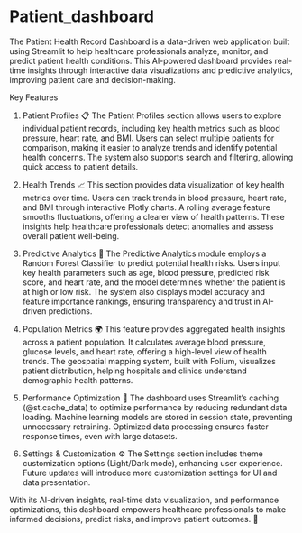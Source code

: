 # Patient_dashboard
The Patient Health Record Dashboard is a data-driven web application built using Streamlit to help healthcare professionals analyze, monitor, and predict patient health conditions. This AI-powered dashboard provides real-time insights through interactive data visualizations and predictive analytics, improving patient care and decision-making.

Key Features
1. Patient Profiles 📋
The Patient Profiles section allows users to explore individual patient records, including key health metrics such as blood pressure, heart rate, and BMI. Users can select multiple patients for comparison, making it easier to analyze trends and identify potential health concerns. The system also supports search and filtering, allowing quick access to patient details.

2. Health Trends 📈
This section provides data visualization of key health metrics over time. Users can track trends in blood pressure, heart rate, and BMI through interactive Plotly charts. A rolling average feature smooths fluctuations, offering a clearer view of health patterns. These insights help healthcare professionals detect anomalies and assess overall patient well-being.

3. Predictive Analytics 🤖
The Predictive Analytics module employs a Random Forest Classifier to predict potential health risks. Users input key health parameters such as age, blood pressure, predicted risk score, and heart rate, and the model determines whether the patient is at high or low risk. The system also displays model accuracy and feature importance rankings, ensuring transparency and trust in AI-driven predictions.

4. Population Metrics 🌍
This feature provides aggregated health insights across a patient population. It calculates average blood pressure, glucose levels, and heart rate, offering a high-level view of health trends. The geospatial mapping system, built with Folium, visualizes patient distribution, helping hospitals and clinics understand demographic health patterns.

5. Performance Optimization 🚀
The dashboard uses Streamlit’s caching (@st.cache_data) to optimize performance by reducing redundant data loading. Machine learning models are stored in session state, preventing unnecessary retraining. Optimized data processing ensures faster response times, even with large datasets.

6. Settings & Customization ⚙️
The Settings section includes theme customization options (Light/Dark mode), enhancing user experience. Future updates will introduce more customization settings for UI and data presentation.

With its AI-driven insights, real-time data visualization, and performance optimizations, this dashboard empowers healthcare professionals to make informed decisions, predict risks, and improve patient outcomes. 🚀

